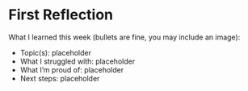 # First Reflection
What I learned this week (bullets are fine, you may include an image):

- Topic(s): placeholder
- What I struggled with: placeholder
- What I’m proud of: placeholder
- Next steps: placeholder
